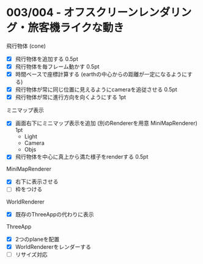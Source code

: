 # 003/004 - オフスクリーンレンダリング・旅客機ライクな動き

飛行物体 (cone)
- [x] 飛行物体を追加する 0.5pt
- [x] 飛行物体を毎フレーム動かす 0.5pt
- [x] 時間ベースで座標計算する (earthの中心からの距離が一定になるようにする)
- [x] 飛行物体が常に同じ位置に見えるようにcameraを追従させる 0.5pt
- [x] 飛行物体が常に進行方向を向くようにする 1pt
  <!-- - [x] pp/p/np からpd/directionを計算する -->
  <!-- - [x] これを元にquertanionを計算 -->

ミニマップ表示
<!-- - [ ] 共通のオブジェクト達を World クラスに移動 -->
- [x] 画面右下にミニマップ表示を追加 (別のRendererを用意 MiniMapRenderer) 1pt
  - Light
  - Camera
  - Objs
- [x] 飛行物体を中心に真上から満た様子をrenderする 0.5pt

MiniMapRenderer
- [x] 右下に表示させる
- [ ] 枠をつける

WorldRenderer
- [x] 既存のThreeAppの代わりに表示


ThreeApp
- [x] 2つのplaneを配置
- [x] WorldRendererをレンダーする
- [ ] リサイズ対応
